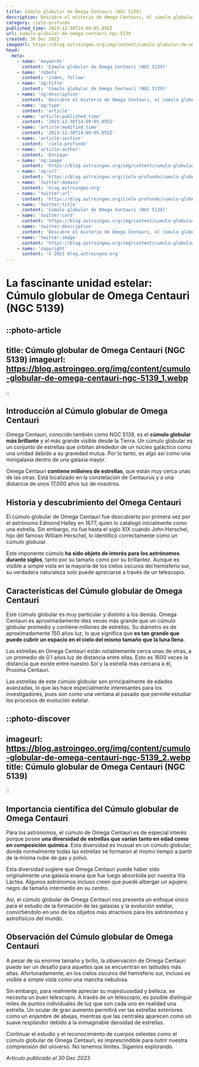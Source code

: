 ```yaml
---
title: Cúmulo globular de Omega Centauri (NGC 5139)
description: Descubre el misterio de Omega Centauri, el cúmulo globular más grande con millones de estrellas antiguas. Explora NGC 5139 y su impacto en la astronomía.
category: cielo-profundo
published_time: 2023-12-30T14:09:05.055Z
url: cumulo-globular-de-omega-centauri-ngc-5139
created: 30 Dec 2023
imageUrl: https://blog.astroingeo.org/img/content/cumulo-globular-de-omega-centauri-ngc-5139_3.webp
head:
  meta:
    - name: 'keywords'
      content: 'Cúmulo globular de Omega Centauri (NGC 5139)'
    - name: 'robots'
      content: 'index, follow'
    - name: 'og:title'
      content: 'Cúmulo globular de Omega Centauri (NGC 5139)'
    - name: 'og:description'
      content: 'Descubre el misterio de Omega Centauri, el cúmulo globular más grande con millones de estrellas antiguas. Explora NGC 5139 y su impacto en la astronomía.'
    - name: 'og:type'
      content: 'article'
    - name: 'article:published_time'
      content: '2023-12-30T14:09:05.055Z'
    - name: 'article:modified_time'
      content: '2023-12-30T14:09:05.055Z'
    - name: 'article:section'
      content: 'cielo-profundo'
    - name: 'article:author'
      content: 'Enrique'
    - name: 'og:image'
      content: 'https://blog.astroingeo.org/img/content/cumulo-globular-de-omega-centauri-ngc-5139_3.webp'
    - name: 'og:url'
      content: 'https://blog.astroingeo.org/cielo-profundo/cumulo-globular-de-omega-centauri-ngc-5139'
    - name: 'twitter:domain'
      content: 'blog.astroingeo.org'
    - name: 'twitter:url'
      content: 'https://blog.astroingeo.org/cielo-profundo/cumulo-globular-de-omega-centauri-ngc-5139'
    - name: 'twitter:title'
      content: 'Cúmulo globular de Omega Centauri (NGC 5139)'
    - name: 'twitter:card'
      content: 'https://blog.astroingeo.org/img/content/cumulo-globular-de-omega-centauri-ngc-5139_3.webp'
    - name: 'twitter:description'
      content: 'Descubre el misterio de Omega Centauri, el cúmulo globular más grande con millones de estrellas antiguas. Explora NGC 5139 y su impacto en la astronomía.'
    - name: 'twitter:image'
      content: 'https://blog.astroingeo.org/img/content/cumulo-globular-de-omega-centauri-ngc-5139_3.webp'
    - name: 'copyright'
      content: '© 2023 blog.astroingeo.org'
---
```

# La fascinante unidad estelar: Cúmulo globular de Omega Centauri (NGC 5139)

::photo-article
---
title: Cúmulo globular de Omega Centauri (NGC 5139)
imageurl: https://blog.astroingeo.org/img/content/cumulo-globular-de-omega-centauri-ngc-5139_1.webp
---
::

## Introducción al Cúmulo globular de Omega Centauri

Omega Centauri, conocido también como NGC 5139, es el **cúmulo globular más brillante** y el más grande visible desde la Tierra. Un cúmulo globular es un conjunto de estrellas que orbitan alrededor de un núcleo galáctico como una unidad debido a su gravedad mutua. Por lo tanto, es algo así como una minigalaxia dentro de una galaxia mayor.

Omega Centauri **contiene millones de estrellas**, que están muy cerca unas de las otras. Está localizado en la constelación de Centaurus y a una distancia de unos 17,000 años luz de nosotros.

## Historia y descubrimiento del Omega Centauri

El cúmulo globular de Omega Centauri fue descubierto por primera vez por el astrónomo Edmond Halley en 1677, quien lo catalogó inicialmente como una estrella. Sin embargo, no fue hasta el siglo XIX cuando John Herschel, hijo del famoso William Herschel, lo identificó correctamente como un cúmulo globular.

Este imponente cúmulo **ha sido objeto de interés para los astrónomos durante siglos**, tanto por su tamaño como por su brillantez. Aunque es visible a simple vista en la mayoría de los cielos oscuros del hemisferio sur, su verdadera naturaleza solo puede apreciarse a través de un telescopio.

## Características del Cúmulo globular de Omega Centauri

Este cúmulo globular es muy particular y distinto a los demás. Omega Centauri es aproximadamente diez veces más grande que un cúmulo globular promedio y contiene millones de estrellas. Su diámetro es de aproximadamente 150 años luz, lo que significa que **es tan grande que puede cubrir un espacio en el cielo del mismo tamaño que la luna llena**.

Las estrellas en Omega Centauri están notablemente cerca unas de otras, a un promedio de 0.1 años luz de distancia entre ellas. Esto es 1600 veces la distancia que existe entre nuestro Sol y la estrella más cercana a él, Proxima Centauri.

Las estrellas de este cúmulo globular son principalmente de edades avanzadas, lo que las hace especialmente interesantes para los investigadores, pues son como una ventana al pasado que permite estudiar los procesos de evolución estelar.


::photo-discover
---
imageurl: https://blog.astroingeo.org/img/content/cumulo-globular-de-omega-centauri-ngc-5139_2.webp
title: Cúmulo globular de Omega Centauri (NGC 5139)
---
::

## Importancia científica del Cúmulo globular de Omega Centauri

Para los astrónomos, el cúmulo de Omega Centauri es de especial interés porque posee **una diversidad de estrellas que varían tanto en edad como en composición química**. Esta diversidad es inusual en un cúmulo globular, donde normalmente todas las estrellas se formaron al mismo tiempo a partir de la misma nube de gas y polvo.

Esta diversidad sugiere que Omega Centauri puede haber sido originalmente una galaxia enana que fue luego absorbida por nuestra Vía Láctea. Algunos astrónomos incluso creen que puede albergar un agujero negro de tamaño intermedio en su centro.

Así, el cúmulo globular de Omega Centauri nos presenta un enfoque único para el estudio de la formación de las galaxias y la evolución estelar, convirtiéndolo en uno de los objetos más atractivos para los astrónomos y astrofísicos del mundo.

## Observación del Cúmulo globular de Omega Centauri

A pesar de su enorme tamaño y brillo, la observación de Omega Centauri puede ser un desafío para aquellos que se encuentran en latitudes más altas. Afortunadamente, en los cielos oscuros del hemisferio sur, incluso es visible a simple vista como una mancha nebulosa.

Sin embargo, para realmente apreciar su majestuosidad y belleza, se necesita un buen telescopio. A través de un telescopio, es posible distinguir miles de puntos individuales de luz que son cada uno en realidad una estrella. Un ocular de gran aumento permitirá ver las estrellas exteriores como un enjambre de abejas, mientras que las centrales aparecen como un suave resplandor debido a la inimaginable densidad de estrellas.

Continuar el estudio y el reconocimiento de cuerpos celestes como el cúmulo globular de Omega Centauri, es imprescindible para nutrir nuestra comprensión del universo. No tenemos límites. Sigamos explorando.

_Artículo publicado el 30 Dec 2023_